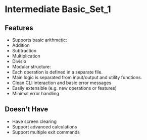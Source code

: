 # Intermediate Basic_Set_1

## Features

  - Supports basic arithmetic:
  - Addition
  - Subtraction
  - Multiplication
  - Divisio
  - Modular structure:
  - Each operation is defined in a separate file.
  - Main logic is separated from input/output and utility functions.
  - Clean CLI interaction and basic error messages
  - Easily extensible (e.g. new operations or features)
  - Minimal error handling

## Doesn't Have

  - Have screen clearing
  - Support advanced calculations
  - Support multiple exit commands